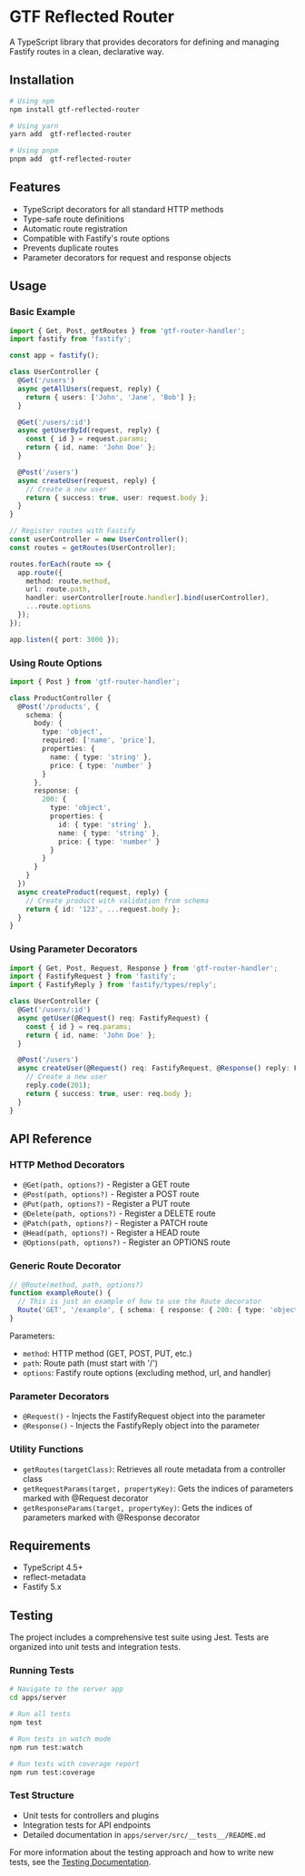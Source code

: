 # GTF Reflected Router

A TypeScript library that provides decorators for defining and managing Fastify routes in a clean, declarative way.

## Installation

```bash
# Using npm
npm install gtf-reflected-router

# Using yarn
yarn add  gtf-reflected-router

# Using pnpm
pnpm add  gtf-reflected-router
```

## Features

- TypeScript decorators for all standard HTTP methods
- Type-safe route definitions
- Automatic route registration
- Compatible with Fastify's route options
- Prevents duplicate routes
- Parameter decorators for request and response objects

## Usage

### Basic Example

```typescript
import { Get, Post, getRoutes } from 'gtf-router-handler';
import fastify from 'fastify';

const app = fastify();

class UserController {
  @Get('/users')
  async getAllUsers(request, reply) {
    return { users: ['John', 'Jane', 'Bob'] };
  }

  @Get('/users/:id')
  async getUserById(request, reply) {
    const { id } = request.params;
    return { id, name: 'John Doe' };
  }

  @Post('/users')
  async createUser(request, reply) {
    // Create a new user
    return { success: true, user: request.body };
  }
}

// Register routes with Fastify
const userController = new UserController();
const routes = getRoutes(UserController);

routes.forEach(route => {
  app.route({
    method: route.method,
    url: route.path,
    handler: userController[route.handler].bind(userController),
    ...route.options
  });
});

app.listen({ port: 3000 });
```

### Using Route Options

```typescript
import { Post } from 'gtf-router-handler';

class ProductController {
  @Post('/products', {
    schema: {
      body: {
        type: 'object',
        required: ['name', 'price'],
        properties: {
          name: { type: 'string' },
          price: { type: 'number' }
        }
      },
      response: {
        200: {
          type: 'object',
          properties: {
            id: { type: 'string' },
            name: { type: 'string' },
            price: { type: 'number' }
          }
        }
      }
    }
  })
  async createProduct(request, reply) {
    // Create product with validation from schema
    return { id: '123', ...request.body };
  }
}
```

### Using Parameter Decorators

```typescript
import { Get, Post, Request, Response } from 'gtf-router-handler';
import { FastifyRequest } from 'fastify';
import { FastifyReply } from 'fastify/types/reply';

class UserController {
  @Get('/users/:id')
  async getUser(@Request() req: FastifyRequest) {
    const { id } = req.params;
    return { id, name: 'John Doe' };
  }

  @Post('/users')
  async createUser(@Request() req: FastifyRequest, @Response() reply: FastifyReply) {
    // Create a new user
    reply.code(201);
    return { success: true, user: req.body };
  }
}
```

## API Reference

### HTTP Method Decorators

- `@Get(path, options?)` - Register a GET route
- `@Post(path, options?)` - Register a POST route
- `@Put(path, options?)` - Register a PUT route
- `@Delete(path, options?)` - Register a DELETE route
- `@Patch(path, options?)` - Register a PATCH route
- `@Head(path, options?)` - Register a HEAD route
- `@Options(path, options?)` - Register an OPTIONS route

### Generic Route Decorator

```typescript
// @Route(method, path, options?)
function exampleRoute() {
  // This is just an example of how to use the Route decorator
  Route('GET', '/example', { schema: { response: { 200: { type: 'object' } } } });
}
```

Parameters:
- `method`: HTTP method (GET, POST, PUT, etc.)
- `path`: Route path (must start with '/')
- `options`: Fastify route options (excluding method, url, and handler)

### Parameter Decorators

- `@Request()` - Injects the FastifyRequest object into the parameter
- `@Response()` - Injects the FastifyReply object into the parameter

### Utility Functions

- `getRoutes(targetClass)`: Retrieves all route metadata from a controller class
- `getRequestParams(target, propertyKey)`: Gets the indices of parameters marked with @Request decorator
- `getResponseParams(target, propertyKey)`: Gets the indices of parameters marked with @Response decorator

## Requirements

- TypeScript 4.5+
- reflect-metadata
- Fastify 5.x

## Testing

The project includes a comprehensive test suite using Jest. Tests are organized into unit tests and integration tests.

### Running Tests

```bash
# Navigate to the server app
cd apps/server

# Run all tests
npm test

# Run tests in watch mode
npm run test:watch

# Run tests with coverage report
npm run test:coverage
```

### Test Structure

- Unit tests for controllers and plugins
- Integration tests for API endpoints
- Detailed documentation in `apps/server/src/__tests__/README.md`

For more information about the testing approach and how to write new tests, see the [Testing Documentation](apps/server/src/__tests__/README.md).
